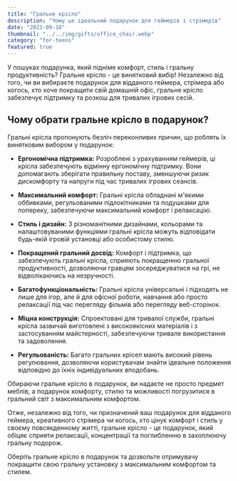 ```yaml
---
title: "Гральне крісло"
description: "Чому це ідеальний подарунок для геймерів і стрімерів"
date: "2023-09-18"
thumbnail: "../../img/gifts/office_chair.webp"
category: "for-teens"
featured: true
---
```


У пошуках подарунка, який підніме комфорт, стиль і гральну продуктивність? Гральне крісло - це винятковий вибір! Незалежно від того, чи ви вибираєте подарунок для відданого геймера, стрімера або когось, хто хоче покращити свій домашній офіс, гральне крісло забезпечує підтримку та розкош для тривалих ігрових сесій.

## Чому обрати гральне крісло в подарунок?

Гральні крісла пропонують безліч переконливих причин, що роблять їх винятковим вибором у подарунок:

- **Ергономічна підтримка:** Розроблені з урахуванням геймерів, ці крісла забезпечують відмінну ергономічну підтримку. Вони допомагають зберігати правильну поставу, зменшуючи ризик дискомфорту та напруги під час тривалих ігрових сеансів.

- **Максимальний комфорт:** Гральні крісла обладнані м'якими оббивками, регульованими підлокітниками та подушками для попереку, забезпечуючи максимальний комфорт і релаксацію.

- **Стиль і дизайн:** З різноманітними дизайнами, кольорами та налаштовуваними функціями гральні крісла можуть відповідати будь-якій ігровій установці або особистому стилю.

- **Покращений гральний досвід:** Комфорт і підтримка, що забезпечують гральні крісла, сприяють покращенню гральної продуктивності, дозволяючи гравцям зосереджуватися на грі, не відволікаючись на незручності.

- **Багатофункціональність:** Гральні крісла універсальні і підходять не лише для ігор, але й для офісної роботи, навчання або просто релаксації під час перегляду фільмів або перегляду веб-сторінок.

- **Міцна конструкція:** Спроектовані для тривалої служби, гральні крісла зазвичай виготовлені з високоякісних матеріалів і з застосуванням майстерності, забезпечуючи тривале використання та задоволення.

- **Регульованість:** Багато гральних крісел мають високий рівень регулювання, дозволяючи користувачам знайти ідеальне положення відповідно до їхніх індивідуальних вподобань.

Обираючи гральне крісло в подарунок, ви надаєте не просто предмет меблів, а подарунок комфорту, стилю та можливості погрузитися в гральний світ з максимальним комфортом.

Отже, незалежно від того, чи призначений ваш подарунок для відданого геймера, креативного стрімера чи когось, хто цінує комфорт і стиль у своєму повсякденному житті, гральне крісло - це подарунок, який обіцяє сприяти релаксації, концентрації та поглибленню в захоплюючу гральну подорож.

Оберіть гральне крісло в подарунок та дозвольте отримувачу покращити свою гральну установку з максимальним комфортом та стилем.
